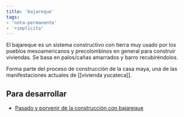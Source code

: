 ```yaml
---
title: 'bajareque'
tags:
- 'nota-permanente'
- '+implícita'
---
```

El bajareque es un sistema constructivo con tierra muy usado por los pueblos mesoamericanos y precolombinos en general para construir viviendas. Se basa en palos/cañas amarrados y barro recubiréndolos.

Forma parte del proceso de construcción de la casa maya, una de las manifestaciones actuales de [[vivienda yucateca]].

## Para desarrollar 

- [Pasado y porvenir de la construcción con bajareque](https://editorialrestauro.com.mx/pasado-y-porvenir-de-la-construccion-con-bajareque/)